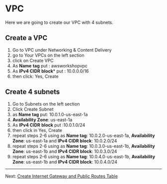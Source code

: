 # VPC

Here we are going to create our VPC with 4 subnets.

## Create a VPC
1. Go to VPC under Networking & Content Delivery
2. go to Your VPCs on the left section
3. click on Create VPC
4. As **Name** **tag** put : awsworkshopvpc
5. As **IPv4 CIDR** **block*** put : 10.0.0.0/16
6. then click:  Yes, Create


## Create 4 subnets
1. Go to Subnets on the left section
2. Click Create Subnet
3. as **Name tag** put: 10.0.1.0-us-east-1a
4. **Availability Zone**: us-east-1a
5. As **IPv4 CIDR** **block** put :10.0.1.0/24
6. then click in Yes, Create
7. repeat steps 2-6 using as **Name tag**: 10.0.2.0-us-east-1a, **Availability Zone**: us-east-1a and **IPv4 CIDR block**: 10.0.2.0/24
8. repeat steps 2-6 using as **Name tag**: 10.0.3.0-us-east-1b, **Availability Zone**: us-east-1b and **IPv4 CIDR block**: 10.0.3.0/24
9. repeat steps 2-6 using as **Name tag**: 10.0.4.0-us-east-1b, **Availability Zone**: us-east-1b and **IPv4 CIDR block**: 10.0.4.0/24

---
Next: [Create Internet Gateway and Public Routes Table](/workshop/vpc-subnets-bastion/02-internet-gateway.md)

